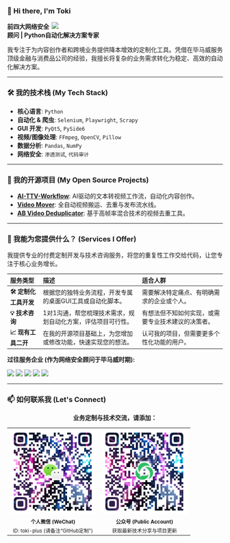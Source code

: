 ### 👋 Hi there, I'm Toki

<a href="https://github.com/toki-plus/ai-ttv-workflow">
  <img align="right" width="400" src="https://github-readme-stats.vercel.app/api/pin/?username=toki-plus&repo=ai-ttv-workflow&theme=dark&show_owner=true" />
</a>

**前四大网络安全顾问 | Python自动化解决方案专家**

我专注于为内容创作者和跨境业务提供降本增效的定制化工具。凭借在毕马威服务顶级金融与消费品公司的经验，我擅长将复杂的业务需求转化为稳定、高效的自动化解决方案。

---

### 🛠️ 我的技术栈 (My Tech Stack)
- **核心语言**: `Python`
- **自动化 & 爬虫**: `Selenium`, `Playwright`, `Scrapy`
- **GUI 开发**: `PyQt5`, `PySide6`
- **视频/图像处理**: `FFmpeg`, `OpenCV`, `Pillow`
- **数据分析**: `Pandas`, `NumPy`
- **网络安全**: `渗透测试`, `代码审计`

---

### 🚀 我的开源项目 (My Open Source Projects)
- **[AI-TTV-Workflow](https://github.com/toki-plus/ai-ttv-workflow)**: AI驱动的文本转视频工作流，自动化内容创作。
- **[Video Mover](https://github.com/toki-plus/video-mover)**: 全自动视频搬运、去重与发布流水线。
- **[AB Video Deduplicator](https://github.com/toki-plus/AB-Video-Deduplicator)**: 基于高帧率混合技术的视频去重工具。

---

### 💼 我能为您提供什么？ (Services I Offer)
我提供专业的付费定制开发与技术咨询服务，将您的重复性工作交给代码，让您专注于核心业务增长。

| 服务类型 | 描述 | 适合人群 |
| :--- | :--- | :--- |
| **🛠️ 定制化工具开发** | 根据您的独特业务流程，开发专属的桌面GUI工具或自动化脚本。 | 需要解决特定痛点、有明确需求的企业或个人。 |
| **💡 技术咨询** | 1对1沟通，帮您梳理技术需求，规划自动化方案，评估项目可行性。 | 有想法但不知如何实现，或需要专业技术建议的决策者。|
| **📈 现有工具二开** | 在我的开源项目基础上，为您增加或修改功能，快速实现您的想法。 | 认可我的项目，但需要更多个性化功能的用户。 |

**过往服务企业 (作为网络安全顾问于毕马威时期):**
<p>
  <img src="https://img.shields.io/badge/-BlackRock-000000?style=flat&logo=blackrock" />
  <img src="https://img.shields.io/badge/-Marriott-A70023?style=flat&logo=marriott" />
  <img src="https://img.shields.io/badge/-LVMH-003062?style=flat&logo=lvmh" />
  <img src="https://img.shields.io/badge/-Shell-FFD500?style=flat&logo=shell" />
  <img src="https://img.shields.io/badge/-H&M-E5001A?style=flat&logo=hm" />
</p>

---

### 📫 如何联系我 (Let's Connect)
<p align="center">
  <strong>业务定制与技术交流，请添加：</strong>
</p>
<table align="center">
  <tr>
    <td align="center">
      <img src="images/wechat.png" alt="微信二维码" width="200"/>
      <br />
      <sub><b>个人微信 (WeChat)</b></sub>
      <br />
      <sub>ID: toki-plus (请备注“GitHub定制”)</sub>
    </td>
    <td align="center">
      <img src="images/gzh.png" alt="公众号二维码" width="200"/>
      <br />
      <sub><b>公众号 (Public Account)</b></sub>
      <br />
      <sub>获取最新技术分享与项目更新</sub>
    </td>
  </tr>
</table>

